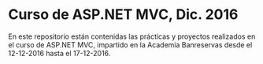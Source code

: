 # Curso de ASP.NET MVC, Dic. 2016

En este repositorio están contenidas las prácticas y proyectos realizados en el curso de ASP.NET MVC, impartido en la Academia Banreservas desde el 12-12-2016 hasta el 17-12-2016.
